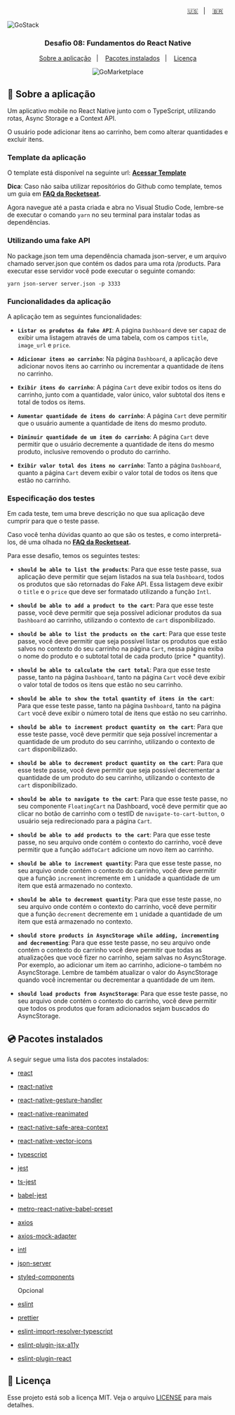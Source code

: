 <p align="right">
  <a href="README.en.md">🇺🇸</a>&nbsp;&nbsp;&nbsp;|&nbsp;&nbsp;&nbsp;
  <a href="README.md">🇧🇷</a>&nbsp;&nbsp;&nbsp;
</p>

<img alt="GoStack" src=./src/assets/header-bootcamp.png />

<h3 align="center">
  Desafio 08: Fundamentos do React Native
</h3>

<p align="center">
  <a href="#rocket-sobre-a-aplicação">Sobre a aplicação</a>&nbsp;&nbsp;&nbsp;|&nbsp;&nbsp;&nbsp;
  <a href="#cd-pacotes-instalados">Pacotes instalados</a>&nbsp;&nbsp;&nbsp;|&nbsp;&nbsp;&nbsp;
  <a href="#memo-licença">Licença</a>
</p>

<p align="center">
  <img alt="GoMarketplace" src=./src/assets/gomarketplace.gif />
</p>

## :rocket: Sobre a aplicação

Um aplicativo mobile no React Native junto com o TypeScript, utilizando rotas, Async Storage e a Context API.

O usuário pode adicionar itens ao carrinho, bem como alterar quantidades e excluir itens.

### Template da aplicação

O template está disponível na seguinte url: **[Acessar Template](https://github.com/Rocketseat/gostack-template-fundamentos-react-native)**

**Dica**: Caso não saiba utilizar repositórios do Github como template, temos um guia em **[FAQ da Rocketseat](https://github.com/Rocketseat/bootcamp-gostack-desafios/tree/master/faq-desafios).**

Agora navegue até a pasta criada e abra no Visual Studio Code, lembre-se de executar o comando `yarn` no seu terminal para instalar todas as dependências.

### Utilizando uma fake API

No package.json tem uma dependência chamada json-server, e um arquivo chamado server.json que contém os dados para uma rota /products. Para executar esse servidor você pode executar o seguinte comando:

```
yarn json-server server.json -p 3333
```

### Funcionalidades da aplicação

A aplicação tem as seguintes funcionalidades:

- **`Listar os produtos da fake API`**: A página `Dashboard` deve ser capaz de exibir uma listagem através de uma tabela, com os campos `title`, `image_url` e `price`.

- **`Adicionar itens ao carrinho`**: Na página `Dashboard`, a aplicação deve adicionar novos itens ao carrinho ou incrementar a quantidade de itens no carrinho.

- **`Exibir itens do carrinho`**: A página `Cart` deve exibir todos os itens do carrinho, junto com a quantidade, valor único, valor subtotal dos itens e total de todos os items.

- **`Aumentar quantidade de itens do carrinho`**: A página `Cart` deve permitir que o usuário aumente a quantidade de itens do mesmo produto.

- **`Diminuir quantidade de um item do carrinho`**: A página `Cart` deve permitir que o usuário decremente a quantidade de itens do mesmo produto, inclusive removendo o produto do carrinho.

- **`Exibir valor total dos itens no carrinho`**: Tanto a página `Dashboard`, quanto a página `Cart` devem exibir o valor total de todos os itens que estão no carrinho.

### Especificação dos testes

Em cada teste, tem uma breve descrição no que sua aplicação deve cumprir para que o teste passe.

Caso você tenha dúvidas quanto ao que são os testes, e como interpretá-los, dé uma olhada no **[FAQ da Rocketseat](https://github.com/Rocketseat/bootcamp-gostack-desafios/tree/master/faq-desafios).**

Para esse desafio, temos os seguintes testes:

- **`should be able to list the products`**: Para que esse teste passe, sua aplicação deve permitir que sejam listados na sua tela `Dashboard`, todos os produtos que são retornadas do Fake API. Essa listagem deve exibir o `title` e o `price` que deve ser formatado utilizando a função `Intl`.

- **`should be able to add a product to the cart`**: Para que esse teste passe, você deve permitir que seja possível adicionar produtos da sua `Dashboard` ao carrinho, utilizando o contexto de `cart` disponibilizado.

- **`should be able to list the products on the cart`**: Para que esse teste passe, você deve permitir que seja possível listar os produtos que estão salvos no contexto do seu carrinho na página `Cart`, nessa página exiba o nome do produto e o subtotal total de cada produto (price \* quantity).

- **`should be able to calculate the cart total`**: Para que esse teste passe, tanto na página `Dashboard`, tanto na página `Cart` você deve exibir o valor total de todos os itens que estão no seu carrinho.

- **`should be able to show the total quantity of itens in the cart`**: Para que esse teste passe, tanto na página `Dashboard`, tanto na página `Cart` você deve exibir o número total de itens que estão no seu carrinho.

- **`should be able to increment product quantity on the cart`**: Para que esse teste passe, você deve permitir que seja possível incrementar a quantidade de um produto do seu carrinho, utilizando o contexto de `cart` disponibilizado.

- **`should be able to decrement product quantity on the cart`**: Para que esse teste passe, você deve permitir que seja possível decrementar a quantidade de um produto do seu carrinho, utilizando o contexto de `cart` disponibilizado.

- **`should be able to navigate to the cart`**: Para que esse teste passe, no seu componente `FloatingCart` na Dashboard, você deve permitir que ao clicar no botão de carrinho com o testID de `navigate-to-cart-button`, o usuário seja redirecionado para a página `Cart`.

- **`should be able to add products to the cart`**: Para que esse teste passe, no seu arquivo onde contém o contexto do carrinho, você deve permitir que a função `addToCart` adicione um novo item ao carrinho.

- **`should be able to increment quantity`**: Para que esse teste passe, no seu arquivo onde contém o contexto do carrinho, você deve permitir que a função `increment` incremente em `1` unidade a quantidade de um item que está armazenado no contexto.

- **`should be able to decrement quantity`**: Para que esse teste passe, no seu arquivo onde contém o contexto do carrinho, você deve permitir que a função `decrement` decremente em `1` unidade a quantidade de um item que está armazenado no contexto.

- **`should store products in AsyncStorage while adding, incrementing and decrementing`**: Para que esse teste passe, no seu arquivo onde contém o contexto do carrinho você deve permitir que todas as atualizações que você fizer no carrinho, sejam salvas no AsyncStorage. Por exemplo, ao adicionar um item ao carrinho, adicione-o também no AsyncStorage. Lembre de também atualizar o valor do AsyncStorage quando você incrementar ou decrementar a quantidade de um item.

- **`should load products from AsyncStorage`**: Para que esse teste passe, no seu arquivo onde contém o contexto do carrinho, você deve permitir que todos os produtos que foram adicionados sejam buscados do AsyncStorage.

## :cd: Pacotes instalados

A seguir segue uma lista dos pacotes instalados:

- [react](https://reactjs.org/)
- [react-native](https://github.com/facebook/react-native#readme)
- [react-native-gesture-handler](https://github.com/software-mansion/react-native-gesture-handler#readme)
- [react-native-reanimated](https://github.com/software-mansion/react-native-reanimated#readme)
- [react-native-safe-area-context](https://github.com/th3rdwave/react-native-safe-area-context#readme)
- [react-native-vector-icons](https://github.com/oblador/react-native-vector-icons)
- [typescript](https://www.typescriptlang.org/)
- [jest](https://jestjs.io/)
- [ts-jest](https://kulshekhar.github.io/ts-jest)
- [babel-jest](https://github.com/facebook/jest#readme)
- [metro-react-native-babel-preset](https://github.com/facebook/metro#readme)
- [axios](https://github.com/axios/axios)
- [axios-mock-adapter](https://github.com/ctimmerm/axios-mock-adapter#readme)
- [intl](https://github.com/andyearnshaw/Intl.js#readme)
- [json-server](https://github.com/typicode/json-server)
- [styled-components](https://styled-components.com/)

	Opcional
- [eslint](https://eslint.org/)
- [prettier](https://prettier.io/)
- [eslint-import-resolver-typescript](https://github.com/alexgorbatchev/eslint-import-resolver-typescript#readme)
- [eslint-plugin-jsx-a11y](https://github.com/evcohen/eslint-plugin-jsx-a11y#readme)
- [eslint-plugin-react](https://github.com/yannickcr/eslint-plugin-react)

## :memo: Licença

Esse projeto está sob a licença MIT. Veja o arquivo [LICENSE](LICENSE) para mais detalhes.
